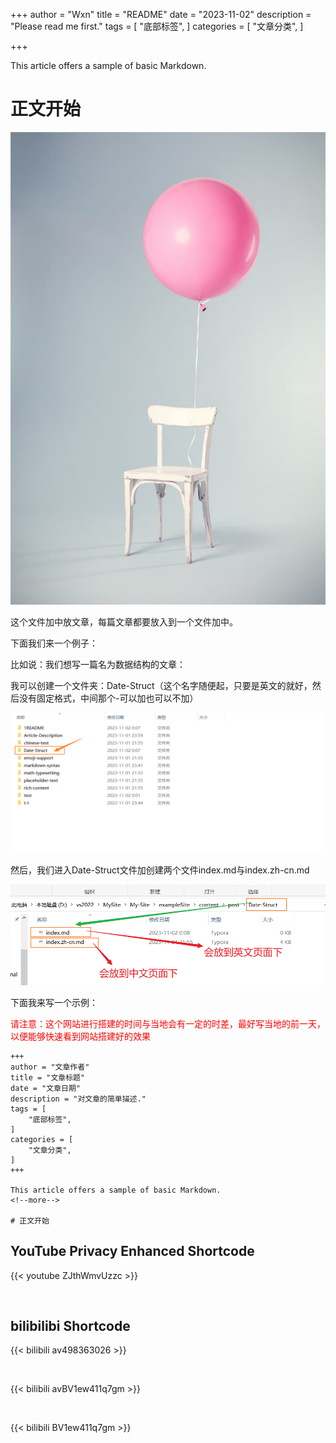 +++
author = "Wxn"
title = "README"
date = "2023-11-02"
description = "Please read me first."
tags = [
	"底部标签",
]
categories = [
    "文章分类",
]

+++

This article offers a sample of basic Markdown.
<!--more-->

# 正文开始

![测试图片](Picture/1698889516379.png)

这个文件加中放文章，每篇文章都要放入到一个文件加中。

下面我们来一个例子：

比如说：我们想写一篇名为数据结构的文章：

我可以创建一个文件夹：Date-Struct（这个名字随便起，只要是英文的就好，然后没有固定格式，中间那个-可以加也可以不加）

![picture1](Picture/1698854881951.png)

然后，我们进入Date-Struct文件加创建两个文件index.md与index.zh-cn.md

![picture2](Picture/1698855011986.png)

下面我来写一个示例：

<font color=red>请注意：这个网站进行搭建的时间与当地会有一定的时差，最好写当地的前一天，以便能够快速看到网站搭建好的效果</font>

```
+++
author = "文章作者"
title = "文章标题"
date = "文章日期"
description = "对文章的简单描述."
tags = [
	"底部标签",
]
categories = [
    "文章分类",
]
+++

This article offers a sample of basic Markdown.
<!--more-->

# 正文开始
```



## YouTube Privacy Enhanced Shortcode

{{< youtube ZJthWmvUzzc >}}

<br>

## bilibilibi Shortcode

{{< bilibili av498363026 >}}

<br>

{{< bilibili avBV1ew411q7gm >}}

<br>

{{< bilibili BV1ew411q7gm >}}